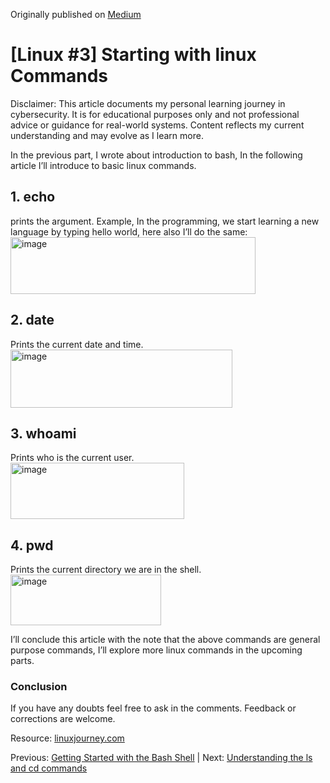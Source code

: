 Originally published on [Medium](https://medium.com/@aarya-sarfare/bash-2-starting-with-bash-commands-c4dd26d77415)

<h1>[Linux #3] Starting with linux Commands</h1>

Disclaimer: This article documents my personal learning journey in cybersecurity. It is for educational purposes only and not professional advice or guidance for real-world systems. Content reflects my current understanding and may evolve as I learn more.

In the previous part, I wrote about introduction to bash, In the following article I’ll introduce to basic linux commands.

<h2>1. echo</h2> prints the argument. Example, In the programming, we start learning a new language by typing hello world, here also I’ll do the same:
<br>
<img width="392" height="91" alt="image" src="https://github.com/user-attachments/assets/1bcc37cc-5d62-4e9f-be95-7b598adddbcb" />

<h2>2. date</h2> Prints the current date and time.
<br>
<img width="355" height="93" alt="image" src="https://github.com/user-attachments/assets/d7ffd4fc-4ca8-47ae-a437-554d10b47168" />

<h2>3. whoami</h2> Prints who is the current user.
<br>
<img width="278" height="90" alt="image" src="https://github.com/user-attachments/assets/ad38479b-859f-4b8f-9b2a-efdb8c46d95e" />

<h2>4. pwd</h2> Prints the current directory we are in the shell.
<br>
<img width="241" height="81" alt="image" src="https://github.com/user-attachments/assets/a74a527a-4e73-4094-9a4e-5f51b9889162" />

I’ll conclude this article with the note that the above commands are general purpose commands, I’ll explore more linux commands in the upcoming parts.

<h3>Conclusion</h3>
If you have any doubts feel free to ask in the comments. Feedback or corrections are welcome.

Resource: [linuxjourney.com](https://linuxjourney.com/)

Previous: [Getting Started with the Bash Shell](https://github.com/aarya095/cyber-blog/blob/main/linux_series/%5BLinux%20%232%5D%20Understanding%20the%20Shell%20Environment.md) | Next: [Understanding the ls and cd commands](https://github.com/aarya095/cyber-blog/blob/main/linux_series/%5BLinux%20%234%5D%20Understanding%20the%20ls%20and%20cd%20commands.md)
